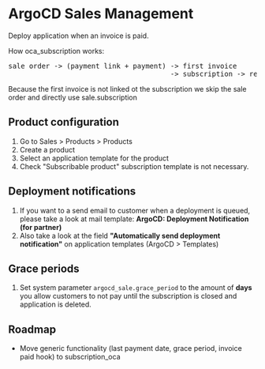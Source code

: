 # ArgoCD Sales Management


Deploy application when an invoice is paid.

How oca_subscription works:
<pre>
sale order -> (payment link + payment) -> first invoice
                                       -> subscription -> recurring invoice
</pre>

Because the first invoice is not linked ot the subscription we skip the sale order and directly use
sale.subscription

## Product configuration

1. Go to Sales > Products > Products
2. Create a product
3. Select an application template for the product
4. Check "Subscribable product" subscription template is not necessary.

## Deployment notifications

1. If you want to a send email to customer when a deployment is queued, please take a look at mail template: **ArgoCD: Deployment Notification (for partner)**
2. Also take a look at the field **"Automatically send deployment notification"** on application templates (ArgoCD > Templates)

## Grace periods

1. Set system parameter `argocd_sale.grace_period` to the amount of **days** you allow
   customers to not pay until the subscription is closed and application is deleted.

## Roadmap

* Move generic functionality (last payment date, grace period, invoice paid hook) to subscription_oca
